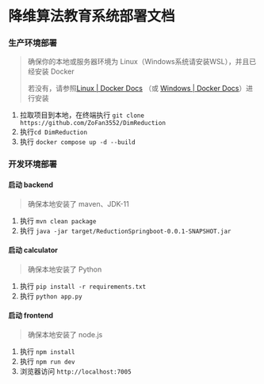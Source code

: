 # 降维算法教育系统部署文档

### 生产环境部署

> 确保你的本地或服务器环境为 Linux（Windows系统请安装WSL），并且已经安装 Docker
>
> 若没有，请参照[Linux | Docker Docs](https://docs.docker.com/desktop/setup/install/linux/) （或 [Windows | Docker Docs](https://docs.docker.com/desktop/setup/install/windows-install/)）进行安装

1.  拉取项目到本地，在终端执行  `git clone https://github.com/ZoFan3552/DimReduction`
2. 执行`cd DimReduction`
3. 执行 `docker compose up -d --build`

### 开发环境部署

#### 启动 backend

> 确保本地安装了 maven、JDK-11

1. 执行 `mvn clean package`
2. 执行 `java -jar target/ReductionSpringboot-0.0.1-SNAPSHOT.jar`

#### 启动 calculator

> 确保本地安装了 Python

1. 执行 `pip install -r requirements.txt`
2. 执行 `python app.py`

#### 启动 frontend

> 确保本地安装了 node.js

1. 执行 `npm install`
2. 执行 `npm run dev`
3. 浏览器访问 `http://localhost:7005`
